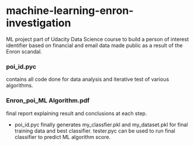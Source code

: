 # machine-learning-enron-investigation
ML project part of Udacity Data Science course to build a person of interest identifier based on financial and email data made public as a result of the Enron scandal.
### poi_id.pyc
contains all code done for data analysis and iterative test of various algorithms. 
### Enron_poi_ML Algorithm.pdf
final report explaining result and conclusions at each step.  
- poi_id.pyc finally generates my_classfier.pkl and my_dataset.pkl for final training data and best classifier. tester.pyc can be used to run final classifier to predict ML algorithm score.
